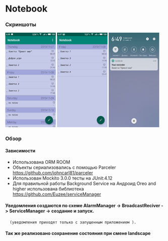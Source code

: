 # Notebook
### Скриншоты

<img src="https://raw.githubusercontent.com/Orlinskas/Notebook/master/app/src/main/assets/S91107-06490196.jpg" width="160" height="300"/>  <img src="https://raw.githubusercontent.com/Orlinskas/Notebook/master/app/src/main/assets/S91107-06474483.jpg" width="160" height="300"/>  <img src="https://raw.githubusercontent.com/Orlinskas/Notebook/master/app/src/main/assets/S91107-06491096.jpg" width="160" height="300"/>

### Обзор
 #### Зависимости
 + Использована ORM ROOM 
 + Объекты сериализовались с помощью Parceler https://github.com/johncarl81/parceler
 + Использован Mockito 3.0.0 тесты на JUnit:4.12
 + Для правильной работы Background Service на Андроид Oreo and higher использована библиотека
   https://github.com/Euzee/serviceManager
 
 #### Уведомления создаются по схеме AlarmManager -> BroadcastReciver -> ServiceManager -> создание и запуск.
      (уведомления приходят только с запущенным приложением ).
 
 
 #### Так же реализовано сохранение состояния при смене landscape
